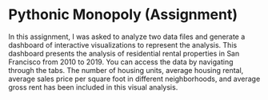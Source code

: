 # Pythonic Monopoly (Assignment)
In this assignment, I was asked to analyze two data files and generate a dashboard of interactive visualizations to represent the analysis.
This dashboard presents the analysis of residential rental properties in San Francisco from 2010 to 2019. You can access the data by navigating through the tabs. The number of housing units, average housing rental, average sales price per square foot in different neighborhoods, and average gross rent has been included in this visual analysis.
